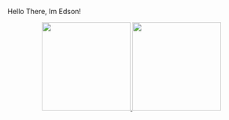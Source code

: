 Hello There, Im Edson!
<div align="center">
<a href="https://github.com/EdsonHTJ">
<img height="180em" src="https://github-readme-stats.vercel.app/api?username=edsonhtj&show_icons=true&theme=dracula&include_all_commits=true&count_private=true"/>
<img height="180em" src="https://github-readme-stats.vercel.app/api/top-langs/?username=edsonhtj&layout=compact&langs_count=7&theme=dracula"/>
</div>
